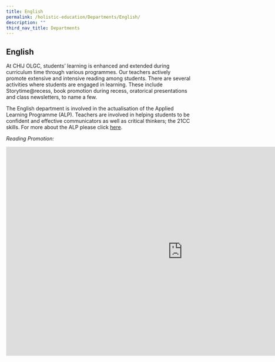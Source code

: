 ```yaml
---
title: English
permalink: /holistic-education/Departments/English/
description: ""
third_nav_title: Departments
---
```

## English 

At CHIJ OLGC, students’ learning is enhanced and extended during curriculum time through various programmes. Our teachers actively promote extensive and intensive reading among students. There are several activities where students are engaged in learning. These include Storytime@recess, book promotion during recess, oratorical presentations and class newsletters, to name a few.  
  
The English department is involved in the actualisation of the Applied Learning Programme (ALP). Teachers are involved in helping students to be confident and effective communicators as well as critical thinkers; the 21CC skills. For more about the ALP please click&nbsp;[here](https://chijourladyofgoodcounsel.moe.edu.sg/school-experience/school-wide-programmes/applied-learning-programme-alp).  
  
_Reading Promotion:_

<iframe allowfullscreen="true" height="569" width="960" frameborder="0" src="https://docs.google.com/presentation/d/e/2PACX-1vSTST-aGjY3TOHADIoYfTBIrxrJEKOVkApoUdUV0ncTLlNK-kcLnsQUprYBv30lsqe7nL4vSBy-my2I/embed?start=false&amp;loop=false&amp;delayms=3000"></iframe>